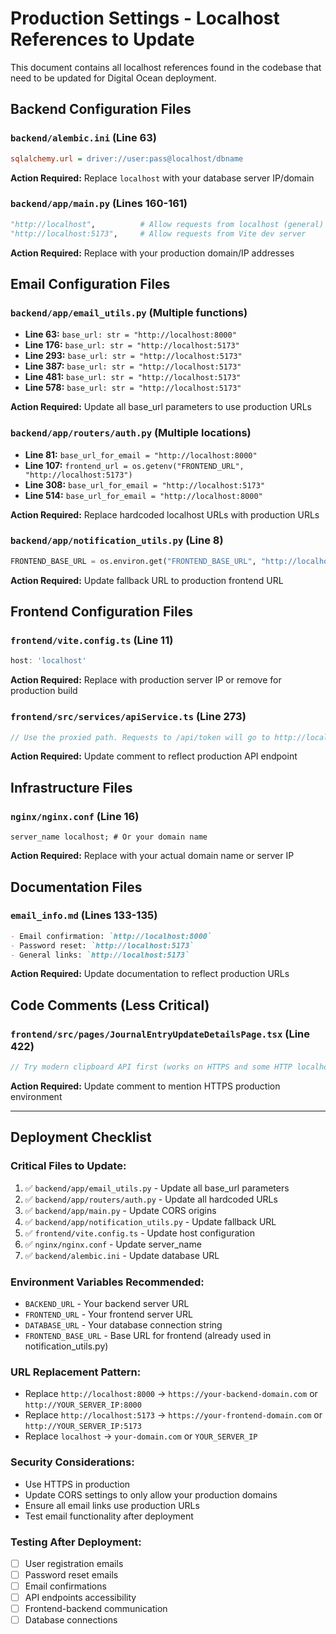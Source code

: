 # Production Settings - Localhost References to Update

This document contains all localhost references found in the codebase that need to be updated for Digital Ocean deployment.

## Backend Configuration Files

### `backend/alembic.ini` (Line 63)
```ini
sqlalchemy.url = driver://user:pass@localhost/dbname
```
**Action Required:** Replace `localhost` with your database server IP/domain

### `backend/app/main.py` (Lines 160-161)
```python  
"http://localhost",          # Allow requests from localhost (general)
"http://localhost:5173",     # Allow requests from Vite dev server
```
**Action Required:** Replace with your production domain/IP addresses

## Email Configuration Files

### `backend/app/email_utils.py` (Multiple functions)
- **Line 63:** `base_url: str = "http://localhost:8000"`
- **Line 176:** `base_url: str = "http://localhost:5173"`  
- **Line 293:** `base_url: str = "http://localhost:5173"`
- **Line 387:** `base_url: str = "http://localhost:5173"`
- **Line 481:** `base_url: str = "http://localhost:5173"`
- **Line 578:** `base_url: str = "http://localhost:5173"`

**Action Required:** Update all base_url parameters to use production URLs

### `backend/app/routers/auth.py` (Multiple locations)
- **Line 81:** `base_url_for_email = "http://localhost:8000"`
- **Line 107:** `frontend_url = os.getenv("FRONTEND_URL", "http://localhost:5173")`
- **Line 308:** `base_url_for_email = "http://localhost:5173"`
- **Line 514:** `base_url_for_email = "http://localhost:8000"`

**Action Required:** Replace hardcoded localhost URLs with production URLs

### `backend/app/notification_utils.py` (Line 8)
```python
FRONTEND_BASE_URL = os.environ.get("FRONTEND_BASE_URL", "http://localhost:5173")
```
**Action Required:** Update fallback URL to production frontend URL

## Frontend Configuration Files

### `frontend/vite.config.ts` (Line 11)
```typescript
host: 'localhost'
```
**Action Required:** Replace with production server IP or remove for production build

### `frontend/src/services/apiService.ts` (Line 273)
```typescript
// Use the proxied path. Requests to /api/token will go to http://localhost:8000/token
```
**Action Required:** Update comment to reflect production API endpoint

## Infrastructure Files

### `nginx/nginx.conf` (Line 16)
```nginx
server_name localhost; # Or your domain name
```
**Action Required:** Replace with your actual domain name or server IP

## Documentation Files

### `email_info.md` (Lines 133-135)
```markdown
- Email confirmation: `http://localhost:8000`
- Password reset: `http://localhost:5173`
- General links: `http://localhost:5173`
```
**Action Required:** Update documentation to reflect production URLs

## Code Comments (Less Critical)

### `frontend/src/pages/JournalEntryUpdateDetailsPage.tsx` (Line 422)
```typescript
// Try modern clipboard API first (works on HTTPS and some HTTP localhost)
```
**Action Required:** Update comment to mention HTTPS production environment

---

## Deployment Checklist

### Critical Files to Update:
1. ✅ `backend/app/email_utils.py` - Update all base_url parameters
2. ✅ `backend/app/routers/auth.py` - Update all hardcoded URLs
3. ✅ `backend/app/main.py` - Update CORS origins
4. ✅ `backend/app/notification_utils.py` - Update fallback URL
5. ✅ `frontend/vite.config.ts` - Update host configuration
6. ✅ `nginx/nginx.conf` - Update server_name
7. ✅ `backend/alembic.ini` - Update database URL

### Environment Variables Recommended:
- `BACKEND_URL` - Your backend server URL
- `FRONTEND_URL` - Your frontend server URL  
- `DATABASE_URL` - Your database connection string
- `FRONTEND_BASE_URL` - Base URL for frontend (already used in notification_utils.py)

### URL Replacement Pattern:
- Replace `http://localhost:8000` → `https://your-backend-domain.com` or `http://YOUR_SERVER_IP:8000`
- Replace `http://localhost:5173` → `https://your-frontend-domain.com` or `http://YOUR_SERVER_IP:5173`
- Replace `localhost` → `your-domain.com` or `YOUR_SERVER_IP`

### Security Considerations:
- Use HTTPS in production
- Update CORS settings to only allow your production domains
- Ensure all email links use production URLs
- Test email functionality after deployment

### Testing After Deployment:
- [ ] User registration emails
- [ ] Password reset emails  
- [ ] Email confirmations
- [ ] API endpoints accessibility
- [ ] Frontend-backend communication
- [ ] Database connections 